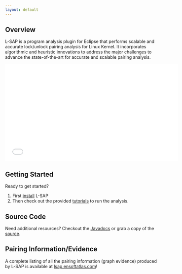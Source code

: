 ```yaml
---
layout: default
---
```


## Overview
L-SAP is a program analysis plugin for Eclipse that performs scalable and accurate lock/unlock pairing analysis for Linux Kernel. It incorporates algorithmic and heuristic innovations to address the major challenges to advance the state-of-the-art for accurate and scalable pairing analysis.

<center><iframe width="560" height="315" src="//www.youtube.com/embed/uIfcuOGvcxw" frameborder="0" allowfullscreen></iframe></center>

## Getting Started
Ready to get started?

1. First [install](/L-SAP/install) L-SAP
2. Then check out the provided [tutorials](/L-SAP/tutorials) to run the analysis.

## Source Code
Need additional resources? Checkout the [Javadocs](/L-SAP/javadoc/index.html) or grab a copy of the [source](https://github.com/kcsl/L-SAP).

## Pairing Information/Evidence
A complete listing of all the pairing information (graph evidence) produced by L-SAP is available at [lsap.ensoftatlas.com](https://lsap.ensoftatlas.com/)!
